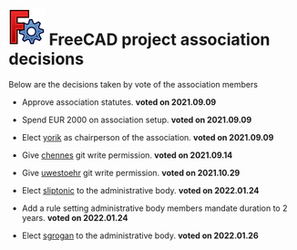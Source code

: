 # <img src="images/freecad.svg" style="zoom:50%;" /> FreeCAD project association decisions



Below are the decisions taken by vote of the association members



* Approve association statutes. **voted on 2021.09.09**

* Spend EUR 2000 on association setup. **voted on 2021.09.09**

* Elect [yorik](https://forum.freecadweb.org/memberlist.php?mode=viewprofile&u=68) as chairperson of the association. **voted on 2021.09.09**

* Give [chennes](https://forum.freecadweb.org/memberlist.php?mode=viewprofile&u=11959) git write permission. **voted on 2021.09.14**

* Give [uwestoehr](https://forum.freecadweb.org/memberlist.php?mode=viewprofile&u=23505) git write permission. **voted on 2021.10.29**

* Elect [sliptonic](https://forum.freecadweb.org/memberlist.php?mode=viewprofile&u=708) to the administrative body. **voted on 2022.01.24**

* Add a rule setting administrative body members mandate duration to 2 years. **voted on 2022.01.24**

* Elect [sgrogan](https://forum.freecadweb.org/memberlist.php?mode=viewprofile&u=4252) to the administrative body. **voted on 2022.01.26**

    
